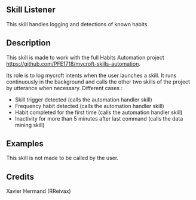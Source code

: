## Skill Listener
This skill handles logging and detections of known habits. 

## Description 
This skill is made to work with the full Habits Automation project https://github.com/PFE1718/mycroft-skills-automation. 

Its role is to log mycroft intents when the user launches a skill. It runs continuously in the background and calls the other two skills of the project by utterance when necessary.
Different cases : 
 - Skill trigger detected (calls the automation handler skill)
 - Frequency habit detected (calls the automation handler skill)
 - Habit completed for the first time (calls the automation handler skill)
 - Inactivity for more than 5 minutes after last command (calls the data mining skill)


## Examples 
This skill is not made to be called by the user. 

## Credits 
Xavier Hermand (RReivax)

